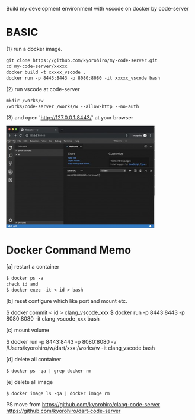 Build my development environment with vscode on docker by code-server



# BASIC 

(1) run a docker image.
 
```
git clone https://github.com/kyorohiro/my-code-server.git
cd my-code-server/xxxxx
docker build -t xxxxx_vscode .
docker run -p 8443:8443 -p 8080:8080 -it xxxxx_vscode bash
```

(2) run vscode at code-server

```
mkdir /works/w
/works/code-server /works/w --allow-http --no-auth
```

(3) and open 'http://127.0.0.1:8443/' at your browser 

![](root_page.jpg)


# Docker Command Memo

[a] restart a container

```
$ docker ps -a
check id and
$ docker exec -it < id > bash
```

[b] reset configure which like port and mount etc.

$ docker commit < id > clang_vscode_xxx
$ docker run -p 8443:8443 -p 8080:8080 -it clang_vscode_xxx bash

[c] mount volume

$ docker run -p 8443:8443 -p 8080:8080 -v /Users/kyorohiro/w/dart/xxx:/works/w -it clang_vscode bash

[d] delete all container 

```
$ docker ps -qa | grep docker rm 
```

[e] delete all image 
```
$ docker image ls -qa | docker image rm
```







PS 
move from 
https://github.com/kyorohiro/clang-code-server
https://github.com/kyorohiro/dart-code-server